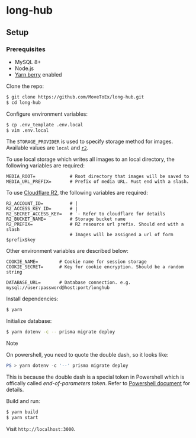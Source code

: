 
# long-hub

## Setup

### Prerequisites

- MySQL 8+
- Node.js
- [Yarn berry](https://yarnpkg.com/migration/overview) enabled

Clone the repo:

```sh
$ git clone https://github.com/MoveToEx/long-hub.git
$ cd long-hub
```

Configure environment variables:

```sh
$ cp .env_template .env.local
$ vim .env.local
```

The `STORAGE_PROVIDER` is used to specify storage method for images. Available values are `local` and [`r2`](https://developers.cloudflare.com/r2/).

To use local storage which writes all images to an local directory, the following variables are required:

```
MEDIA_ROOT=             # Root directory that images will be saved to
MEDIA_URL_PREFIX=       # Prefix of media URL. Must end with a slash.
```

To use [Cloudflare R2](https://developers.cloudflare.com/r2/), the following variables are required:

```
R2_ACCOUNT_ID=          # |
R2_ACCESS_KEY_ID=       # |
R2_SECRET_ACCESS_KEY=   # `- Refer to cloudflare for details
R2_BUCKET_NAME=         # Storage bucket name
R2_PREFIX=              # R2 resource url prefix. Should end with a slash
                        # Images will be assigned a url of form $prefix$key
```

Other environment variables are described below:

```
COOKIE_NAME=        # Cookie name for session storage
COOKIE_SECRET=      # Key for cookie encryption. Should be a random string

DATABASE_URL=       # Database connection. e.g. mysql://user:password@host:port/longhub
```

Install dependencies:

```sh
$ yarn
```

Initialize database:

```sh
$ yarn dotenv -c -- prisma migrate deploy
```

> [!NOTE]
> On powershell, you need to quote the double dash, so it looks like:
> ```powershell
> PS > yarn dotenv -c '--' prisma migrate deploy
> ```
> This is because the double dash is a special token in Powershell which is offically called _end-of-parameters token_. Refer to [Powershell document](https://learn.microsoft.com/en-us/powershell/module/microsoft.powershell.core/about/about_parsing?view=powershell-7.4#the-end-of-parameters-token) for details.

Build and run:

```sh
$ yarn build
$ yarn start
```

Visit `http://localhost:3000`.
